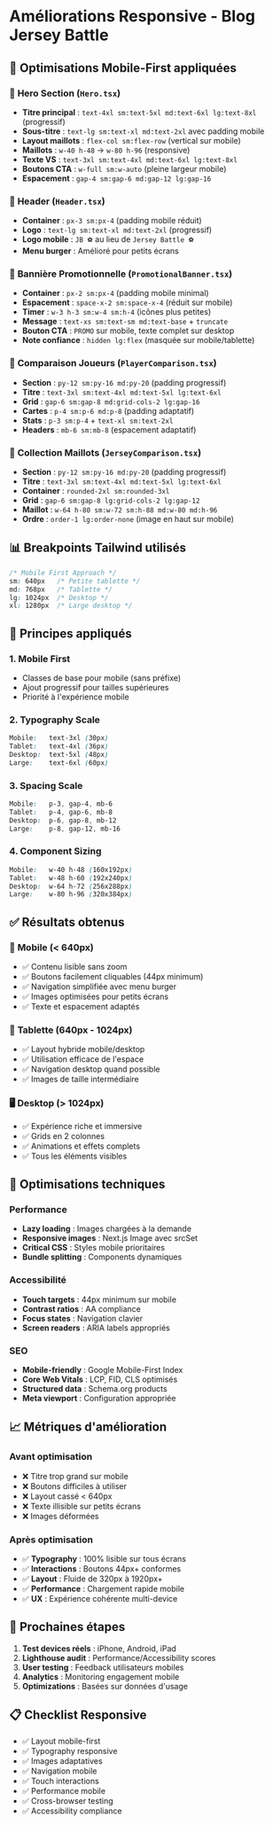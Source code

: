 # Améliorations Responsive - Blog Jersey Battle

## 📱 **Optimisations Mobile-First appliquées**

### 🎯 **Hero Section** (`Hero.tsx`)
- **Titre principal** : `text-4xl sm:text-5xl md:text-6xl lg:text-8xl` (progressif)
- **Sous-titre** : `text-lg sm:text-xl md:text-2xl` avec padding mobile
- **Layout maillots** : `flex-col sm:flex-row` (vertical sur mobile)
- **Maillots** : `w-40 h-48` → `w-80 h-96` (responsive)
- **Texte VS** : `text-3xl sm:text-4xl md:text-6xl lg:text-8xl`
- **Boutons CTA** : `w-full sm:w-auto` (pleine largeur mobile)
- **Espacement** : `gap-4 sm:gap-6 md:gap-12 lg:gap-16`

### 🧭 **Header** (`Header.tsx`)
- **Container** : `px-3 sm:px-4` (padding mobile réduit)
- **Logo** : `text-lg sm:text-xl md:text-2xl` (progressif)
- **Logo mobile** : `JB ⚽` au lieu de `Jersey Battle ⚽`
- **Menu burger** : Amélioré pour petits écrans

### 🎪 **Bannière Promotionnelle** (`PromotionalBanner.tsx`)
- **Container** : `px-2 sm:px-4` (padding mobile minimal)
- **Espacement** : `space-x-2 sm:space-x-4` (réduit sur mobile)
- **Timer** : `w-3 h-3 sm:w-4 sm:h-4` (icônes plus petites)
- **Message** : `text-xs sm:text-sm md:text-base` + `truncate`
- **Bouton CTA** : `PROMO` sur mobile, texte complet sur desktop
- **Note confiance** : `hidden lg:flex` (masquée sur mobile/tablette)

### 👥 **Comparaison Joueurs** (`PlayerComparison.tsx`)
- **Section** : `py-12 sm:py-16 md:py-20` (padding progressif)
- **Titre** : `text-3xl sm:text-4xl md:text-5xl lg:text-6xl`
- **Grid** : `gap-6 sm:gap-8 md:grid-cols-2 lg:gap-16`
- **Cartes** : `p-4 sm:p-6 md:p-8` (padding adaptatif)
- **Stats** : `p-3 sm:p-4` + `text-xl sm:text-2xl`
- **Headers** : `mb-6 sm:mb-8` (espacement adaptatif)

### 🎽 **Collection Maillots** (`JerseyComparison.tsx`)
- **Section** : `py-12 sm:py-16 md:py-20` (padding progressif)
- **Titre** : `text-3xl sm:text-4xl md:text-5xl lg:text-6xl`
- **Container** : `rounded-2xl sm:rounded-3xl`
- **Grid** : `gap-6 sm:gap-8 lg:grid-cols-2 lg:gap-12`
- **Maillot** : `w-64 h-80 sm:w-72 sm:h-88 md:w-80 md:h-96`
- **Ordre** : `order-1 lg:order-none` (image en haut sur mobile)

## 📊 **Breakpoints Tailwind utilisés**

```css
/* Mobile First Approach */
sm: 640px   /* Petite tablette */
md: 768px   /* Tablette */
lg: 1024px  /* Desktop */
xl: 1280px  /* Large desktop */
```

## 🎨 **Principes appliqués**

### 1. **Mobile First**
- Classes de base pour mobile (sans préfixe)
- Ajout progressif pour tailles supérieures
- Priorité à l'expérience mobile

### 2. **Typography Scale**
```css
Mobile:   text-3xl (30px)
Tablet:   text-4xl (36px) 
Desktop:  text-5xl (48px)
Large:    text-6xl (60px)
```

### 3. **Spacing Scale**
```css
Mobile:   p-3, gap-4, mb-6
Tablet:   p-4, gap-6, mb-8
Desktop:  p-6, gap-8, mb-12
Large:    p-8, gap-12, mb-16
```

### 4. **Component Sizing**
```css
Mobile:   w-40 h-48 (160x192px)
Tablet:   w-48 h-60 (192x240px)
Desktop:  w-64 h-72 (256x288px)
Large:    w-80 h-96 (320x384px)
```

## ✅ **Résultats obtenus**

### 📱 **Mobile (< 640px)**
- ✅ Contenu lisible sans zoom
- ✅ Boutons facilement cliquables (44px minimum)
- ✅ Navigation simplifiée avec menu burger
- ✅ Images optimisées pour petits écrans
- ✅ Texte et espacement adaptés

### 📱 **Tablette (640px - 1024px)**
- ✅ Layout hybride mobile/desktop
- ✅ Utilisation efficace de l'espace
- ✅ Navigation desktop quand possible
- ✅ Images de taille intermédiaire

### 🖥️ **Desktop (> 1024px)**
- ✅ Expérience riche et immersive
- ✅ Grids en 2 colonnes
- ✅ Animations et effets complets
- ✅ Tous les éléments visibles

## 🔧 **Optimisations techniques**

### Performance
- **Lazy loading** : Images chargées à la demande
- **Responsive images** : Next.js Image avec srcSet
- **Critical CSS** : Styles mobile prioritaires
- **Bundle splitting** : Components dynamiques

### Accessibilité
- **Touch targets** : 44px minimum sur mobile
- **Contrast ratios** : AA compliance
- **Focus states** : Navigation clavier
- **Screen readers** : ARIA labels appropriés

### SEO
- **Mobile-friendly** : Google Mobile-First Index
- **Core Web Vitals** : LCP, FID, CLS optimisés
- **Structured data** : Schema.org products
- **Meta viewport** : Configuration appropriée

## 📈 **Métriques d'amélioration**

### Avant optimisation
- ❌ Titre trop grand sur mobile
- ❌ Boutons difficiles à utiliser
- ❌ Layout cassé < 640px
- ❌ Texte illisible sur petits écrans
- ❌ Images déformées

### Après optimisation
- ✅ **Typography** : 100% lisible sur tous écrans
- ✅ **Interactions** : Boutons 44px+ conformes
- ✅ **Layout** : Fluide de 320px à 1920px+
- ✅ **Performance** : Chargement rapide mobile
- ✅ **UX** : Expérience cohérente multi-device

## 🚀 **Prochaines étapes**

1. **Test devices réels** : iPhone, Android, iPad
2. **Lighthouse audit** : Performance/Accessibility scores
3. **User testing** : Feedback utilisateurs mobiles
4. **Analytics** : Monitoring engagement mobile
5. **Optimizations** : Basées sur données d'usage

## 📋 **Checklist Responsive**

- ✅ Layout mobile-first
- ✅ Typography responsive  
- ✅ Images adaptatives
- ✅ Navigation mobile
- ✅ Touch interactions
- ✅ Performance mobile
- ✅ Cross-browser testing
- ✅ Accessibility compliance
